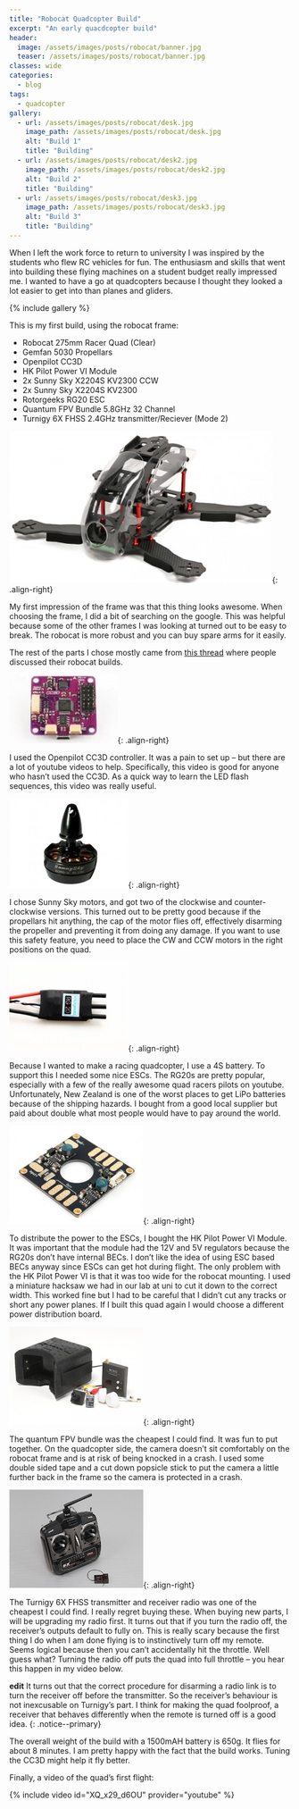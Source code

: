 ```yaml
---
title: "Robocat Quadcopter Build"
excerpt: "An early quacdcopter build"
header:
  image: /assets/images/posts/robocat/banner.jpg
  teaser: /assets/images/posts/robocat/banner.jpg
classes: wide
categories:
  - blog
tags:
  - quadcopter
gallery:
  - url: /assets/images/posts/robocat/desk.jpg
    image_path: /assets/images/posts/robocat/desk.jpg
    alt: "Build 1"
    title: "Building"
  - url: /assets/images/posts/robocat/desk2.jpg
    image_path: /assets/images/posts/robocat/desk2.jpg
    alt: "Build 2"
    title: "Building"
  - url: /assets/images/posts/robocat/desk3.jpg
    image_path: /assets/images/posts/robocat/desk3.jpg
    alt: "Build 3"
    title: "Building"
---
```

When I left the work force to return to university I was inspired by the students who flew RC vehicles for fun. The enthusiasm and skills that went into building these flying machines on a student budget really impressed me. I wanted to have a go at quadcopters because I thought they looked a lot easier to get into than planes and gliders.

{% include gallery %}

This is my first build, using the robocat frame:

* Robocat 275mm Racer Quad (Clear)
* Gemfan 5030 Propellars
* Openpilot CC3D
* HK Pilot Power VI Module
* 2x Sunny Sky X2204S KV2300 CCW
* 2x Sunny Sky X2204S KV2300
* Rotorgeeks RG20 ESC
* Quantum FPV Bundle 5.8GHz 32 Channel
* Turnigy 6X FHSS 2.4GHz transmitter/Reciever (Mode 2)

![frame](/assets/images/posts/robocat/frame.jpg){: .align-right}

My first impression of the frame was that this thing looks awesome. When choosing the frame, I did a bit of searching on the google. This was helpful because some of the other frames I was looking at turned out to be easy to break. The robocat is more robust and you can buy spare arms for it easily.

The rest of the parts I chose mostly came from [this thread](https://www.rcgroups.com/forums/showthread.php?2444408-Robocat-270-SRD280-Build-Log-Info-Thread) where people discussed their robocat builds.

![cc3d](/assets/images/posts/robocat/cc3d.jpg){: .align-right}

I used the Openpilot CC3D controller. It was a pain to set up – but there are a lot of youtube videos to help. Specifically, this video is good for anyone who hasn’t used the CC3D. As a quick way to learn the LED flash sequences, this video was really useful.

![sunny sky](/assets/images/posts/robocat/sunnysky.jpg){: .align-right}

I chose Sunny Sky motors, and got two of the clockwise and counter-clockwise versions. This turned out to be pretty good because if the propellars hit anything, the cap of the motor flies off, effectively disarming the propeller and preventing it from doing any damage. If you want to use this safety feature, you need to place the CW and CCW motors in the right positions on the quad.

![rg20](/assets/images/posts/robocat/rg20.jpg){: .align-right}

Because I wanted to make a racing quadcopter, I use a 4S battery. To support this I needed some nice ESCs. The RG20s are pretty popular, especially with a few of the really awesome quad racers pilots on youtube. Unfortunately, New Zealand is one of the worst places to get LiPo batteries because of the shipping hazards. I bought from a good local supplier but paid about double what most people would have to pay around the world.

![hkppvi](/assets/images/posts/robocat/hkppvi.jpg){: .align-right}

To distribute the power to the ESCs, I bought the HK Pilot Power VI Module. It was important that the module had the 12V and 5V regulators because the RG20s don’t have internal BECs. I don’t like the idea of using ESC based BECs anyway since ESCs can get hot during flight. The only problem with the HK Pilot Power VI is that it was too wide for the robocat mounting. I used a miniature hacksaw we had in our lab at uni to cut it down to the correct width. This worked fine but I had to be careful that I didn’t cut any tracks or short any power planes. If I built this quad again I would choose a different power distribution board.

![fpv](/assets/images/posts/robocat/fpv.jpg){: .align-right}

The quantum FPV bundle was the cheapest I could find. It was fun to put together. On the quadcopter side, the camera doesn’t sit comfortably on the robocat frame and is at risk of being knocked in a crash. I used some double sided tape and a cut down popsicle stick to put the camera a little further back in the frame so the camera is protected in a crash.

![tx](/assets/images/posts/robocat/tx.jpg){: .align-right}

The Turnigy 6X FHSS transmitter and receiver radio was one of the cheapest I could find. I really regret buying these. When buying new parts, I will be upgrading my radio first. It turns out that if you turn the radio off, the receiver’s outputs default to fully on. This is really scary because the first thing I do when I am done flying is to instinctively turn off my remote. Seems logical because then you can’t accidentally hit the throttle. Well guess what? Turning the radio off puts the quad into full throttle – you hear this happen in my video below.

 **edit** It turns out that the correct procedure for disarming a radio link is to turn the receiver off before the transmitter. So the receiver’s behaviour is not inexcusable on Turnigy’s part. I think for making the quad foolproof, a receiver that behaves differently when the remote is turned off is a good idea.
 {: .notice--primary}

The overall weight of the build with a 1500mAH battery is 650g. It flies for about 8 minutes. I am pretty happy with the fact that the build works. Tuning the CC3D might help it fly better.

Finally, a video of the quad’s first flight:

{% include video id="XQ_x29_d6OU" provider="youtube" %}

